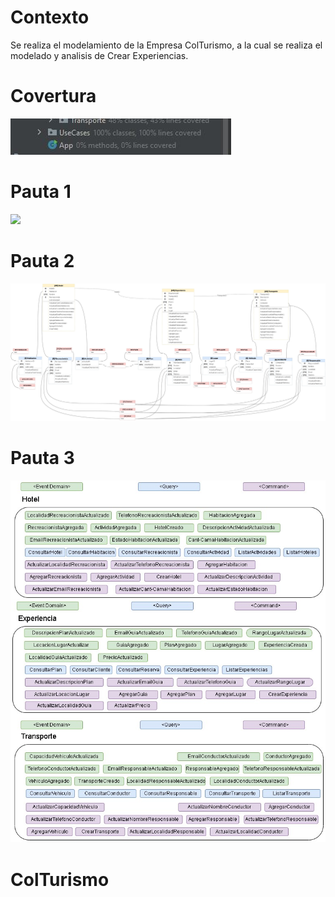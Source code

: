 # Contexto
Se realiza el modelamiento de la Empresa ColTurismo, a la cual se realiza el modelado y analisis de Crear Experiencias.
# Covertura
![](https://github.com/xsirilo0519/DDD-Reto-Travel/blob/main/Link%20All/Covertura/Captura.JPG)
# Pauta 1
![](https://github.com/xsirilo0519/DDD-Reto-Travel/blob/main/Pauta%201/ColTurismo-Pauta-1_%20An%C3%A1lisis%20del%20modelo.jpg)
# Pauta 2
![](https://github.com/xsirilo0519/DDD-Reto-Travel/blob/main/Pauta%202/ColTurismo-Pauta-2-Modelo%20de%20dominio.jpg)
# Pauta 3
![](https://github.com/xsirilo0519/DDD-Reto-Travel/blob/main/Pauta%203/ColTurismo-Pauta-3-Eventos-de-Dominio.jpg)
# ColTurismo
